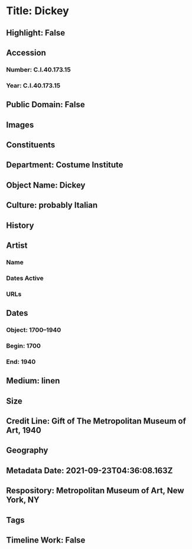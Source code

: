 # Title: Dickey
## Highlight: False
## Accession
### Number: C.I.40.173.15
### Year: C.I.40.173.15
## Public Domain: False
## Images
## Constituents
## Department: Costume Institute
## Object Name: Dickey
## Culture: probably Italian
## History
## Artist
### Name
### Dates Active
### URLs
## Dates
### Object: 1700–1940
### Begin: 1700
### End: 1940
## Medium: linen
## Size
## Credit Line: Gift of The Metropolitan Museum of Art, 1940
## Geography
## Metadata Date: 2021-09-23T04:36:08.163Z
## Respository: Metropolitan Museum of Art, New York, NY
## Tags
## Timeline Work: False